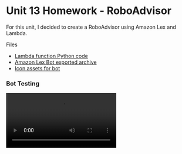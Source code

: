 # Unit 13 Homework - RoboAdvisor

For this unit, I decided to create a RoboAdvisor using Amazon Lex and Lambda.

Files
- [Lambda function Python code](lambda_function.py)
- [Amazon Lex Bot exported archive](RoboAdvisor_Bot_LEX_V1.zip)
- [Icon assets for bot](assets)

### Bot Testing

![](lex_recording.m4v)